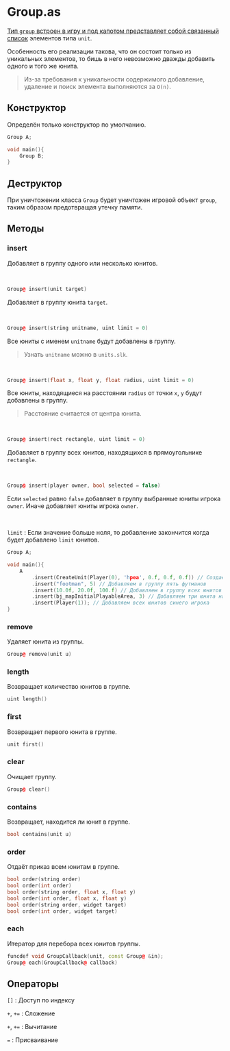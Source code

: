 <show-structure for="chapter,procedure" depth="3"/>

# Group.as

<a href="https://github.com/WarRaft/AngelScript-doc/blob/main/Framework/Group.as"/>

Тип `group` встроен в игру и под капотом представляет собой [связанный список](https://w.wiki/7$D5) элементов
типа `unit`.

Особенность его реализации такова, что он состоит только из уникальных элементов, то бишь в него невозможно дважды
добавить одного и того же <tooltip term="unit">юнита</tooltip>.

> Из-за требования к уникальности содержимого добавление, удаление и поиск элемента выполняются за `O(n)`.

## Конструктор

Определён только конструктор по умолчанию.

```C++
Group A;

void main(){
    Group B;
}
```

## Деструктор

При уничтожении класса `Group` будет уничтожен игровой объект `group`, таким образом предотвращая утечку памяти.

## Методы

### insert

Добавляет в группу одного или несколько <tooltip term="unit">юнитов</tooltip>.

<br/>

```C++
Group@ insert(unit target)
```
Добавляет в группу <tooltip term="unit">юнита</tooltip> `target`.

<br/>

```C++
Group@ insert(string unitname, uint limit = 0)
```

Все <tooltip term="unit">юниты</tooltip> с именем `unitname` будут добавлены в группу.

> Узнать `unitname` можно в `units.slk`. 

<br/>

```C++
Group@ insert(float x, float y, float radius, uint limit = 0)
```

Все <tooltip term="unit">юниты</tooltip>, находящиеся на расстоянии `radius` от точки `x`, `y` будут добавлены в группу.

> Расстояние считается от центра юнита.

<br/>

```C++
Group@ insert(rect rectangle, uint limit = 0)
```

Добавляет в группу всех <tooltip term="unit">юнитов</tooltip>, находящихся в прямоугольнике `rectangle`.

<br/>

```C++
Group@ insert(player owner, bool selected = false)
```

Если `selected` равно `false` добавляет в группу выбранные <tooltip term="unit">юниты</tooltip> игрока `owner`. Иначе
добавляет <tooltip term="unit">юниты</tooltip> игрока `owner`.

<br/>


`limit`
: Если значение больше ноля, то добавление закончится когда будет добавлено `limit` <tooltip term="unit">
юнитов</tooltip>.

```C++
Group A;

void main(){
    A
        .insert(CreateUnit(Player(0), 'hpea', 0.f, 0.f, 0.f)) // Создаём крестьянина в центре карты и добавляем в группу
        .insert("footman", 5) // Добавляем в группу пять футманов
        .insert(10.0f, 20.0f, 100.f) // Добавляем в группу всех юнитов на расстоянии 100 от точки 10,20
        .insert(bj_mapInitialPlayableArea, 3) // Добавляем три юнита на карте
        .insert(Player(1)); // Добавляем всех юнитов синего игрока 
}
```

### remove

Удаляет юнита из группы.

```C++
Group@ remove(unit u)
```

### length

Возвращает количество юнитов в группе.

```C++
uint length()
```

### first

Возвращает первого юнита в группе.

```C++
unit first()
```

### clear

Очищает группу.

```C++
Group@ clear()
```

### contains

Возвращает, находится ли юнит в группе.

```C++
bool contains(unit u)
```

### order

Отдаёт приказ всем юнитам в группе.

```C++
bool order(string order)
bool order(int order)
bool order(string order, float x, float y)
bool order(int order, float x, float y)
bool order(string order, widget target)
bool order(int order, widget target)
```

### each

Итератор для перебора всех юнитов группы.

```C++
funcdef void GroupCallback(unit, const Group@ &in);
Group@ each(GroupCallback@ callback)
```

## Операторы

`[]`
: Доступ по индексу

`+`, `+=`
: Сложение

`+`, `+=`
: Вычитание

`=`
: Присваивание
